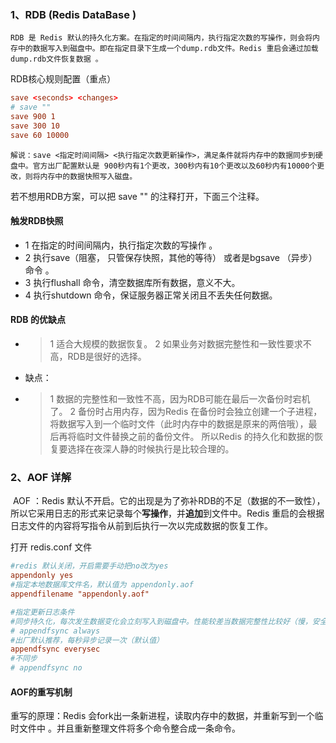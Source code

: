 ### 1、RDB (Redis  DataBase )

 	RDB 是 Redis 默认的持久化方案。在指定的时间间隔内，执行指定次数的写操作，则会将内存中的数据写入到磁盘中。即在指定目录下生成一个dump.rdb文件。Redis 重启会通过加载dump.rdb文件恢复数据 。

 RDB核心规则配置（重点） 

``` conf 
save <seconds> <changes>
# save ""
save 900 1
save 300 10
save 60 10000
```

 	解说：save <指定时间间隔> <执行指定次数更新操作>，满足条件就将内存中的数据同步到硬盘中。官方出厂配置默认是 900秒内有1个更改，300秒内有10个更改以及60秒内有10000个更改，则将内存中的数据快照写入磁盘。
若不想用RDB方案，可以把 save "" 的注释打开，下面三个注释。 

#### 触发RDB快照

+ 1 在指定的时间间隔内，执行指定次数的写操作 。
+ 2  执行save（阻塞， 只管保存快照，其他的等待） 或者是bgsave （异步）命令 。
+  3 执行flushall 命令，清空数据库所有数据，意义不大。
+ 4 执行shutdown 命令，保证服务器正常关闭且不丢失任何数据。 

#### RDB 的优缺点

* >  1 适合大规模的数据恢复。
  > 2 如果业务对数据完整性和一致性要求不高，RDB是很好的选择。 

* 缺点： 

* >  1 数据的完整性和一致性不高，因为RDB可能在最后一次备份时宕机了。
  > 2 备份时占用内存，因为Redis 在备份时会独立创建一个子进程，将数据写入到一个临时文件（此时内存中的数据是原来的两倍哦），最后再将临时文件替换之前的备份文件。
  > 所以Redis 的持久化和数据的恢复要选择在夜深人静的时候执行是比较合理的。 

### 2、AOF 详解

​	 AOF ：Redis 默认不开启。它的出现是为了弥补RDB的不足（数据的不一致性），所以它采用日志的形式来记录每个**写操作**，并**追加**到文件中。Redis 重启的会根据日志文件的内容将写指令从前到后执行一次以完成数据的恢复工作。 

 打开 redis.conf 文件 

```conf
#redis 默认关闭，开启需要手动把no改为yes
appendonly yes 
#指定本地数据库文件名，默认值为 appendonly.aof
appendfilename "appendonly.aof" 

#指定更新日志条件
#同步持久化，每次发生数据变化会立刻写入到磁盘中。性能较差当数据完整性比较好（慢，安全）
# appendfsync always 
#出厂默认推荐，每秒异步记录一次（默认值）
appendfsync everysec
#不同步
# appendfsync no
```

#### AOF的重写机制

 重写的原理：Redis 会fork出一条新进程，读取内存中的数据，并重新写到一个临时文件中 。并且重新整理文件将多个命令整合成一条命令。



